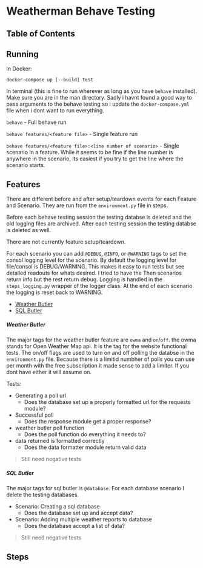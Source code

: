 # Weatherman Behave Testing

## Table of Contents

## Running

In Docker:

`docker-compose up [--build] test`

In terminal (this is fine to run wherever as long as you have `behave` installed). 
Make sure you are in the man directory. 
Sadly i havnt found a good way to pass arguments to the behave testing so i update the 
`docker-compose.yml` file when i dont want to run everything. 

`behave` - Full behave run

`behave features/<feature file>` - Single feature run

`behave features/<feature file>:<line number of scenario>` - Single scenario in a feature. 
While it seems to be fine if the line number is anywhere in the scenario, its easiest if you try to 
get the line where the scenario starts. 

## Features

There are different before and after setup/teardown events for each Feature and Scenario. 
They are run from the `environment.py` file in steps. 

Before each behave testing session the testing databse is deleted and the old logging files are archived. 
After each testing session the testing databse is deleted as well. 

There are not currently feature setup/teardown. 

For each scenario you can add `@DEBUG`, `@INFO`, or `@WARNING` tags to set the consol logging level for the scenario. 
By default the logging level for file/consol is DEBUG/WARNING. 
This makes it easy to run tests but see detailed readouts for whats desired. 
I tried to have the Then scenarios return info but the rest return debug. 
Logging is handled in the `steps_logging.py` wrapper of the logger class. 
At the end of each scenario the logging is reset back to WARNING. 

 - [Weather Butler](#weather-butler)
 - [SQL Butler](#sql-butler)

##### Weather Butler

The major tags for the weather butler feature are `owma` and `on`/`off`. 
the owma stands for Open Weather Map api. 
It is the tag for the website functional tests. 
The on/off flags are used to turn on and off polling the databse in the `environment.py` file. 
Because there is a limitid numbher of polls you can use per month with the free subscription 
it made sense to add a limiter. 
If you dont have either it will assume on. 

Tests:

- Generating a poll url
  - Does the database set up a properly formatted url for the requests module?
- Successful poll
  - Does the response module get a proper response?
- weather butler poll function
  - Does the poll function do everything it needs to?
- data returned is formatted correctly
  - Does the data formatter module return valid data 

> Still need negative tests

##### SQL Butler

The major tags for sql butler is `@database`. 
For each database scenario I delete the testing databases. 

- Scenario: Creating a sql database
  - Does the database set up and accept data?
- Scenario: Adding multiple weather reports to database
  - Does the database accept a list of data?

> Still need negative tests

## Steps
